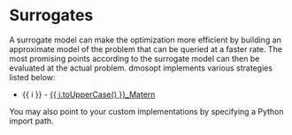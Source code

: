 # Surrogates

A surrogate model can make the optimization more efficient by building an approximate model of the problem that can be queried at a faster rate. The most promising points according to the surrogate model can then be evaluated at the actual problem. dmosopt implements various strategies listed below:

<ul>
    <li v-for="i in ['gpr', 'egp', 'megp', 'mdgp', 'mdspp','vgp', 'svgp', 'spv', 'siv', 'crv']">
        {{ i }} - <a href="https://github.com/iraikov/dmosopt/blob/main/dmosopt/model.py" target="_blank">
            {{ i.toUpperCase() }}_Matern
        </a>
    </li>
</ul>

You may also point to your custom implementations by specifying a Python import path.